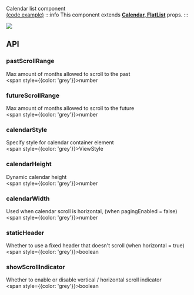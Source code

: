 Calendar list component  
[(code example)](https://github.com/wix/react-native-calendars/blob/master/example/src/screens/calendarsList.tsx)
:::info
This component extends **[Calendar, FlatList](https://github.com/wix/react-native-calendars/blob/master/src/calendar/index.tsx)** props.
:::

<div style={{display: 'flex', flexDirection: 'row', overflowX: 'auto', maxHeight: '500px', alignItems: 'center'}}><img style={{maxHeight: '420px'}} src={'../../demo/assets/calendar-list.gif'}/>

</div>

## API

### pastScrollRange

Max amount of months allowed to scroll to the past  
<span style={{color: 'grey'}}>number</span>

### futureScrollRange

Max amount of months allowed to scroll to the future  
<span style={{color: 'grey'}}>number</span>

### calendarStyle

Specify style for calendar container element  
<span style={{color: 'grey'}}>ViewStyle</span>

### calendarHeight

Dynamic calendar height  
<span style={{color: 'grey'}}>number</span>

### calendarWidth

Used when calendar scroll is horizontal, (when pagingEnabled = false)  
<span style={{color: 'grey'}}>number</span>

### staticHeader

Whether to use a fixed header that doesn't scroll (when horizontal = true)  
<span style={{color: 'grey'}}>boolean</span>

### showScrollIndicator

Whether to enable or disable vertical / horizontal scroll indicator  
<span style={{color: 'grey'}}>boolean</span>
